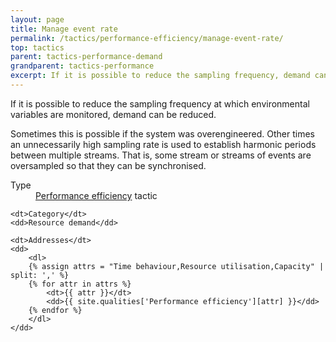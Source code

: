 ```yaml
---
layout: page
title: Manage event rate
permalink: /tactics/performance-efficiency/manage-event-rate/
top: tactics
parent: tactics-performance-demand
grandparent: tactics-performance
excerpt: If it is possible to reduce the sampling frequency, demand can be reduced. Reducing the sampling frequency to give the system more 'air'. Common patterns here are throttling and backpressure.
---
```


If it is possible to reduce the sampling frequency at which environmental variables are monitored, demand can be reduced.

Sometimes this is possible if the system was overengineered. Other times an unnecessarily high sampling rate is used to establish harmonic periods between
multiple streams. That is, some stream or streams of events are oversampled so that they can be synchronised.

<dl>
    <dt>Type</dt>
    <dd><a href="{{ '/quality/performance-efficiency/' | relative_url }}">Performance efficiency</a> tactic</dd>
    
    <dt>Category</dt>
    <dd>Resource demand</dd>
    
    <dt>Addresses</dt>
    <dd>
        <dl>
        {% assign attrs = "Time behaviour,Resource utilisation,Capacity" | split: ',' %}
        {% for attr in attrs %}
            <dt>{{ attr }}</dt>
            <dd>{{ site.qualities['Performance efficiency'][attr] }}</dd>
        {% endfor %}
        </dl>
    </dd>
</dl>
